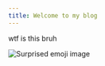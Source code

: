 ```yaml
---
title: Welcome to my blog
---
```

wtf is this bruh

![Surprised emoji image](https://media.tenor.com/fLgJZq0i_iwAAAAd/bruh.gif)
